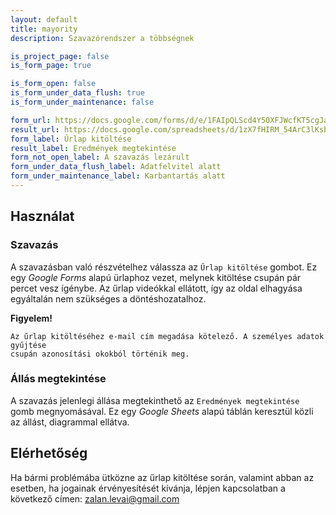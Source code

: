 ```yaml
---
layout: default
title: mayority
description: Szavazórendszer a többségnek

is_project_page: false
is_form_page: true

is_form_open: false
is_form_under_data_flush: true
is_form_under_maintenance: false

form_url: https://docs.google.com/forms/d/e/1FAIpQLScd4Y50XFJWcfKT5cgJaQjc7Fz9j3faIwGuWWLKgFDvMzmPFA/viewform?usp=sf_link
result_url: https://docs.google.com/spreadsheets/d/1zX7fHIRM_54ArC3lKsbVsYlaudw_lSf2SN8qW-JdXEM/edit?usp=sharing
form_label: Űrlap kitöltése
result_label: Eredmények megtekintése
form_not_open_label: A szavazás lezárult
form_under_data_flush_label: Adatfelvitel alatt
form_under_maintenance_label: Karbantartás alatt
---
```


## Használat

### Szavazás

A szavazásban való részvételhez válassza az `Űrlap kitöltése` gombot. Ez egy
_Google Forms_ alapú ürlaphoz vezet, melynek kitöltése csupán pár percet vesz
ígénybe. Az űrlap videókkal ellátott, így az oldal elhagyása egyáltalán nem
szükséges a döntéshozatalhoz.


**Figyelem!**
```
Az űrlap kitöltéséhez e-mail cím megadása kötelező. A személyes adatok gyűjtése
csupán azonosítási okokból történik meg.
```

### Állás megtekintése

A szavazás jelenlegi állása megtekinthető az `Eredmények megtekintése` gomb
megnyomásával. Ez egy _Google Sheets_ alapú táblán keresztül közli az állást,
diagrammal ellátva.

## Elérhetőség

Ha bármi problémába ütközne az űrlap kitöltése során, valamint abban az esetben,
ha jogainak érvényesítését kívánja, lépjen kapcsolatban a következő címen:
[zalan.levai@gmail.com](mailto:zalan.levai@gmail.com)
